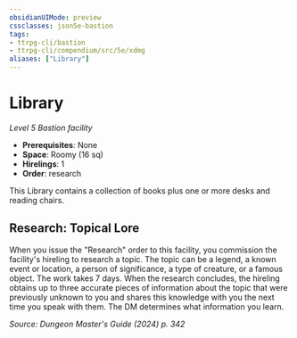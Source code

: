 ```yaml
---
obsidianUIMode: preview
cssclasses: json5e-bastion
tags:
- ttrpg-cli/bastion
- ttrpg-cli/compendium/src/5e/xdmg
aliases: ["Library"]
---
```

# Library
*Level 5 Bastion facility*  

- **Prerequisites**: None
- **Space**: Roomy (16 sq)
- **Hirelings**: 1
- **Order**: research

This Library contains a collection of books plus one or more desks and reading chairs.

## Research: Topical Lore

When you issue the "Research" order to this facility, you commission the facility's hireling to research a topic. The topic can be a legend, a known event or location, a person of significance, a type of creature, or a famous object. The work takes 7 days. When the research concludes, the hireling obtains up to three accurate pieces of information about the topic that were previously unknown to you and shares this knowledge with you the next time you speak with them. The DM determines what information you learn.

*Source: Dungeon Master's Guide (2024) p. 342*